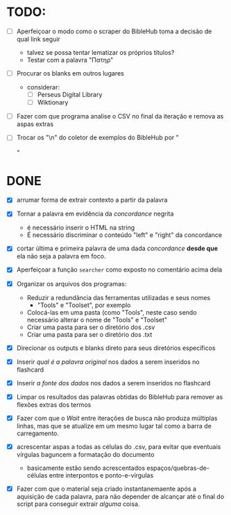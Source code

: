 # TODO:

- [ ] Aperfeiçoar o modo como o scraper do BibleHub toma a decisão de qual link seguir
  - talvez se possa tentar lematizar os próprios títulos?
  - Testar com a palavra "Πατηρ"

- [ ] Procurar os blanks em outros lugares
	- considerar: 
		- [ ] Perseus Digital Library
		- [ ] Wiktionary

- [ ] Fazer com que programa analise o CSV no final da iteração e remova as aspas extras
- [ ] Trocar os "\n" do coletor de exemplos do BibleHub por "<br><br>" 

# DONE
- [X] arrumar forma de extrair contexto a partir da palavra 


- [X] Tornar a palavra em evidência da *concordance* negrita
	- é necessário inserir o HTML na string
	- É necessário discriminar o conteúdo "left" e "right" da concordance
- [X] cortar última e primeira palavra de uma dada *concordance* **desde que** ela não seja a palavra em foco. 

- [X] Aperfeiçoar a função `searcher` como exposto no comentário acima dela

- [X] Organizar os arquivos dos programas:
	- Reduzir a redundância das ferramentas utilizadas e seus nomes
		- "Tools" e "Toolset", por exemplo
	- Colocá-las em uma pasta (como "Tools", neste caso sendo necessário alterar o nome de "Tools" e "Toolset"
	- Criar uma pasta para ser o diretório dos .csv
	- Criar uma pasta para ser o diretório dos .txt

- [X] Direcionar os outputs e blanks direto para seus diretórios específicos

- [X] Inserir *qual é a palavra original* nos dados a serem inseridos no flashcard
- [X] Inserir *a fonte dos dados* nos dados a serem inseridos no flashcard

- [X] Limpar os resultados das palavras obtidas do BibleHub para remover as flexões extras dos termos

- [X] Fazer com que o *Wait* entre iterações de busca não produza múltiplas linhas, mas que se atualize em um mesmo lugar tal como a barra de carregamento.

- [X] acrescentar aspas a todas as células do .csv, para evitar que eventuais vírgulas baguncem a formatação do documento
	- basicamente estão sendo acrescentados espaços/quebras-de-células entre interpontos e ponto-e-vírgulas

- [X] Fazer com que o material seja criado instantanemaente após a aquisição de cada palavra, para não depender de alcançar até o final do script para conseguir extrair *alguma* coisa.
